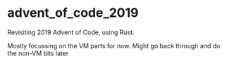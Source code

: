 # advent_of_code_2019

Revisiting 2019 Advent of Code, using Rust.

Mostly focussing on the VM parts for now.  Might go back through and do the non-VM bits later

